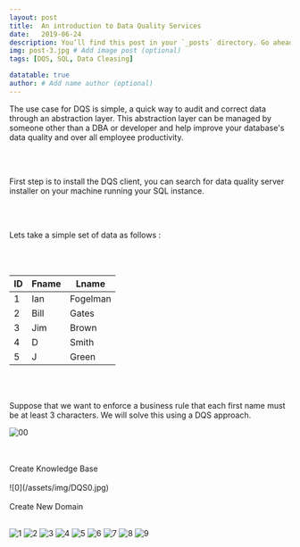 ```yaml
---
layout: post
title:  An introduction to Data Quality Services
date:   2019-06-24
description: You’ll find this post in your `_posts` directory. Go ahead and edit it and re-build the site to see your changes. # Add post description (optional)
img: post-3.jpg # Add image post (optional)
tags: [DQS, SQL, Data Cleasing]

datatable: true
author: # Add name author (optional)
---
```


The use case for DQS is simple, a quick way to audit and correct data through an abstraction layer. This abstraction layer can be
managed by someone other than a DBA or developer and help improve your database's data quality and over all employee productivity.

<br>
<br>

First step is to install the DQS client, you can search for data quality server installer on your machine running your SQL instance.

<br>
<br>

Lets take a simple set of data as follows :

<br>
<br>

<div class="container-fluid">
    <table class="datatable table table-hover table-bordered">
      <thead>
        <tr>
          <th>ID</th>
          <th>Fname</th>
          <th>Lname</th>
        </tr>
      </thead>
      <tfoot>
      </tfoot>
      <tbody>
        <tr>
          <td>1</td>
          <td>Ian</td>
          <td>Fogelman</td>
        </tr>
        <tr>
          <td>2</td>
          <td>Bill</td>
          <td>Gates</td>
        </tr>
        <tr>
          <td>3</td>
          <td>Jim</td>
          <td>Brown</td>
        </tr>
		        <tr>
          <td>4</td>
          <td>D</td>
          <td>Smith</td>
        </tr>
		<tr>
          <td>5</td>
          <td>J</td>
          <td>Green</td>
        </tr>
      </tbody>
    </table>
  </div>


<br>
<br>

Suppose that we want to enforce a business rule that each first name must be at least 3 characters.
We will solve this using a DQS approach.

![00](/assets/img/DQS00.jpg)

<br>
<br>
Create Knowledge Base
<br>
<br>
![0](/assets/img/DQS0.jpg)

<br>
<br>
Create New Domain
<br>
<br>

![1](/assets/img/DQS1.jpg)
![2](/assets/img/DQS2.jpg)
![3](/assets/img/DQS3.jpg)
![4](/assets/img/DQS4.jpg)
![5](/assets/img/DQS5.jpg)
![6](/assets/img/DQS6.jpg)
![7](/assets/img/DQS7.jpg)
![8](/assets/img/DQS8.jpg)
![9](/assets/img/DQS9.jpg)
